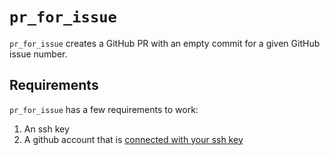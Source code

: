 # `pr_for_issue`

`pr_for_issue` creates a GitHub PR with an empty commit for a given GitHub
issue number.

## Requirements

`pr_for_issue` has a few requirements to work:

1. An ssh key
1. A github account that is [connected with your ssh
  key](https://help.github.com/en/github/authenticating-to-github/connecting-to-github-with-ssh)
